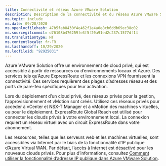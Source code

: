 ```yaml
---
title: Connectivité et réseau Azure VMware Solution
description: Description de la connectivité et du réseau Azure VMware Solution.
ms.topic: include
ms.date: 09/28/2020
ms.openlocfilehash: 47b5fab8430f4e462f1e4a0e8cb6ddb69ec38c02
ms.sourcegitcommit: d76108b476259fe3f5f20a91ed2c237c1577df14
ms.translationtype: HT
ms.contentlocale: fr-FR
ms.lasthandoff: 10/29/2020
ms.locfileid: "92925031"
---
```

<!-- Used in introduction.md and concepts-networking.md -->

Azure VMware Solution offre un environnement de cloud privé, qui est accessible à partir de ressources ou d’environnements locaux et Azure. Des services tels qu’Azure ExpressRoute et les connexions VPN fournissent la connectivité. Ces services requièrent des plages d’adresses réseau et des ports de pare-feu spécifiques pour leur activation.

Lors du déploiement d’un cloud privé, des réseaux privés pour la gestion, l’approvisionnement et vMotion sont créés. Utilisez ces réseaux privés pour accéder à vCenter et NSX-T Manager et à vMotion des machines virtuelles, ou pour le déploiement.  ExpressRoute Global Reach est utilisé pour connecter les clouds privés à votre environnement local. La connexion requiert un réseau virtuel avec un circuit ExpressRoute dans votre abonnement.

Les ressources, telles que les serveurs web et les machines virtuelles, sont accessibles via Internet par le biais de la fonctionnalité d’IP publique d’Azure Virtual WAN.  Par défaut, l’accès à Internet est désactivé pour les nouveaux clouds privés. Pour plus d’informations, consultez [Comment utiliser la fonctionnalité d’adresse IP publique dans Azure VMware Solution](../public-ip-usage.md).